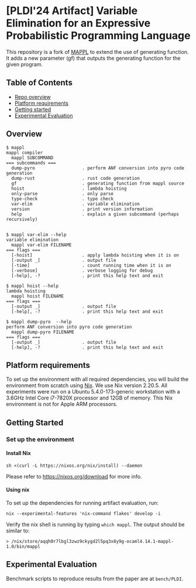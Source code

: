 # [**PLDI'24 Artifact**] Variable Elimination for an Expressive Probabilistic Programming Language

This repository is a fork of [MAPPL](https://github.com/mappl-pldi24-ae) to
extend the use of generating function. It adds a new parameter (gf) that
outputs the generating function for the given program.

## Table of Contents

* [Repo overview](#overview)
* [Platform requirements](#platform-requirements)
* [Getting started](#getting-started)
* [Experimental Evaluation](#experimental-evaluation)

## Overview

```console
$ mappl
mappl compiler
  mappl SUBCOMMAND
=== subcommands ===
  dump-pyro                  . perform ANF conversion into pyro code generation
  dump-rust                  . rust code generation
  gf                         . generating function from mappl source
  hoist                      . lambda hoisting
  only-parse                 . only parse
  type-check                 . type check
  var-elim                   . variable elimination
  version                    . print version information
  help                       . explain a given subcommand (perhaps recursively)


$ mappl var-elim --help
variable elimination
  mappl var-elim FILENAME
=== flags ===
  [-hoist]                   . apply lambda hoisting when it is on
  [-output _]                . output file
  [-time]                    . count running time when it is on
  [-verbose]                 . verbose logging for debug
  [-help], -?                . print this help text and exit

$ mappl hoist --help 
lambda hoisting
  mappl hoist FILENAME
=== flags ===
  [-output _]                . output file
  [-help], -?                . print this help text and exit

$ mappl dump-pyro  --help
perform ANF conversion into pyro code generation
  mappl dump-pyro FILENAME
=== flags ===
  [-output _]                . output file
  [-help], -?                . print this help text and exit
```

## Platform requirements

To set up the environment with all required dependencies, you will build the environment from scratch using [Nix](https://nixos.org/download). 
We use Nix version 2.20.5. All experiments were run on a Ubuntu 5.4.0-173-generic workstation with a 3.6GHz Intel Core i7-7820X processor and 12GB of memory. 
This Nix environment is not for Apple ARM processors.

## Getting Started

### Set up the environment

#### Install Nix

```
sh <(curl -L https://nixos.org/nix/install) --daemon
```

Please refer to https://nixos.org/download for more info.

#### Using nix

To set up the dependencies for running artifact evaluation, run:
```
nix --experimental-features 'nix-command flakes' develop -i
```
Verify the nix shell is running by typing `which mappl`. The output should be similar to:

```
> /nix/store/aqqh0r7lbgl3zwz9ckygd2l5pq3x8y9g-ocaml4.14.1-mappl-1.0/bin/mappl
``` 

## Experimental Evaluation

Benchmark scripts to reproduce results from the paper are at `bench/PLDI`.

